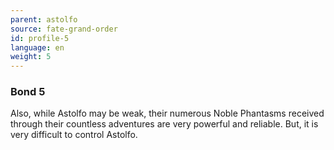 ```yaml
---
parent: astolfo
source: fate-grand-order
id: profile-5
language: en
weight: 5
---
```


### Bond 5

Also, while Astolfo may be weak, their numerous Noble Phantasms received through their countless adventures are very powerful and reliable.
But, it is very difficult to control Astolfo.
